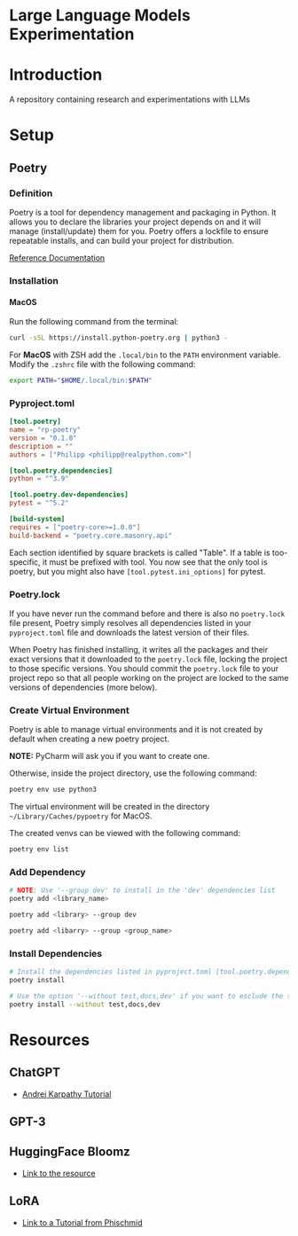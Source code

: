 # Large Language Models Experimentation
# Introduction
A repository containing research and experimentations with LLMs

# Setup
## Poetry
### Definition
Poetry is a tool for dependency management and packaging in Python. 
It allows you to declare the libraries your project depends on and it will manage (install/update) them for you. Poetry offers a lockfile to ensure repeatable installs, and can build your project for distribution.

[Reference Documentation](https://python-poetry.org/)

### Installation
#### MacOS
Run the following command from the terminal:
``` bash
curl -sSL https://install.python-poetry.org | python3 -
```

For **MacOS** with ZSH add the `.local/bin` to the `PATH` environment variable. Modify the `.zshrc` file with the following command:

``` bash
export PATH="$HOME/.local/bin:$PATH"
```
### Pyproject.toml

``` toml
[tool.poetry]
name = "rp-poetry"
version = "0.1.0"
description = ""
authors = ["Philipp <philipp@realpython.com>"]

[tool.poetry.dependencies]
python = "^3.9"

[tool.poetry.dev-dependencies]
pytest = "^5.2"

[build-system]
requires = ["poetry-core>=1.0.0"]
build-backend = "poetry.core.masonry.api"
```

Each section identified by square brackets is called "Table". If a table is too-specific, it must be prefixed with tool. 
You now see that the only tool is poetry, but you might also have `[tool.pytest.ini_options]` for pytest.

### Poetry.lock
If you have never run the command before and there is also no `poetry.lock` file present, 
Poetry simply resolves all dependencies listed in your `pyproject.toml` file and downloads the latest version of their files.

When Poetry has finished installing, it writes all the packages and their exact versions that it downloaded to the `poetry.lock` file, 
locking the project to those specific versions. 
You should commit the `poetry.lock` file to your project repo so that all people working on the project are locked to
the same versions of dependencies (more below).

### Create Virtual Environment
Poetry is able to manage virtual environments and it is not created by default when creating a new poetry project. 

**NOTE:** PyCharm will ask you if you want to create one.

Otherwise, inside the project directory, use the following command:
``` bash
poetry env use python3
```

The virtual environment will be created in the directory `~/Library/Caches/pypoetry` for MacOS.

The created venvs can be viewed with the following command:
``` bash
poetry env list
```

### Add Dependency
``` bash
# NOTE: Use '--group dev' to install in the 'dev' dependencies list
poetry add <library_name>

poetry add <library> --group dev

poetry add <libarry> --group <group_name>
```

### Install Dependencies
``` bash
# Install the dependencies listed in pyproject.toml [tool.poetry.dependencies]
poetry install

# Use the option '--without test,docs,dev' if you want to esclude the specified group from install
poetry install --without test,docs,dev
```

# Resources
## ChatGPT
- [Andrej Karpathy Tutorial](https://www.youtube.com/watch?v=kCc8FmEb1nY)

## GPT-3

## HuggingFace Bloomz
- [Link to the resource](https://huggingface.co/bigscience/bloomz)

## LoRA
- [Link to a Tutorial from Phischmid](https://www.philschmid.de/fine-tune-flan-t5-peft)

